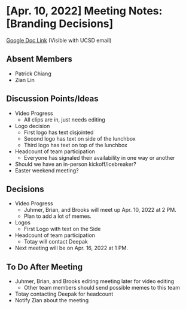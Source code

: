 # [Apr. 10, 2022] Meeting Notes: [Branding Decisions]

[Google Doc Link](https://docs.google.com/document/d/1DZO-PViHLk-NIc_kyqidl_e7fQpHLmB99HcCEi0vGqY/edit?usp=sharing) (Visible with UCSD email)

## Absent Members
- Patrick Chiang
- Zian Lin

## Discussion Points/Ideas
- Video Progress
  - All clips are in, just needs editing
- Logo decision
  - First logo has text disjointed
  - Second logo has text on side of the lunchbox
  - Third logo has text on top of the lunchbox
- Headcount of team participation
  - Everyone has signaled their availability in one way or another
- Should we have an in-person kickoff/icebreaker?
- Easter weekend meeting?

## Decisions
- Video Progress
  - Juhmer, Brian, and Brooks will meet up Apr. 10, 2022 at 2 PM.
  - Plan to add a lot of memes.
- Logos
  - First Logo with text on the Side
- Headcount of team participation
  - Totay will contact Deepak
- Next meeting will be on Apr. 16, 2022 at 1 PM.

## To Do After Meeting
- Juhmer, Brian, and Brooks editing meeting later for video editing
  - Other team members should send possible memes to this team
- Totay contacting Deepak for headcount
- Notify Zian about the meeting